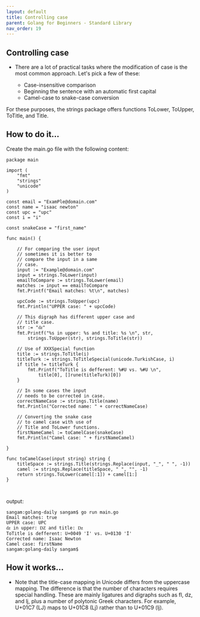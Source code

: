 ```yaml
---
layout: default
title: Controlling case
parent: Golang for Beginners - Standard Library
nav_order: 19
---
```


## Controlling case

- There are a lot of practical tasks where the modification of case is the most common approach. Let's pick a few of these:

   -  Case-insensitive comparison
   -  Beginning the sentence with an automatic first capital 
   -  Camel-case to snake-case conversion

For these purposes, the strings package offers functions ToLower, ToUpper, ToTitle, and Title. 

## How to do it...

Create the main.go file with the following content:
```
package main

import (
	"fmt"
	"strings"
	"unicode"
)

const email = "ExamPle@domain.com"
const name = "isaac newton"
const upc = "upc"
const i = "i"

const snakeCase = "first_name"

func main() {

	// For comparing the user input
	// sometimes it is better to
	// compare the input in a same
	// case.
	input := "Example@domain.com"
	input = strings.ToLower(input)
	emailToCompare := strings.ToLower(email)
	matches := input == emailToCompare
	fmt.Printf("Email matches: %t\n", matches)

	upcCode := strings.ToUpper(upc)
	fmt.Println("UPPER case: " + upcCode)

	// This digraph has different upper case and
	// title case.
	str := "ǳ"
	fmt.Printf("%s in upper: %s and title: %s \n", str,
		strings.ToUpper(str), strings.ToTitle(str))

	// Use of XXXSpecial function
	title := strings.ToTitle(i)
	titleTurk := strings.ToTitleSpecial(unicode.TurkishCase, i)
	if title != titleTurk {
		fmt.Printf("ToTitle is defferent: %#U vs. %#U \n",
			title[0], []rune(titleTurk)[0])
	}

	// In some cases the input
	// needs to be corrected in case.
	correctNameCase := strings.Title(name)
	fmt.Println("Corrected name: " + correctNameCase)

	// Converting the snake case
	// to camel case with use of
	// Title and ToLower functions.
	firstNameCamel := toCamelCase(snakeCase)
	fmt.Println("Camel case: " + firstNameCamel)

}

func toCamelCase(input string) string {
	titleSpace := strings.Title(strings.Replace(input, "_", " ", -1))
	camel := strings.Replace(titleSpace, " ", "", -1)
	return strings.ToLower(camel[:1]) + camel[1:]
}



```
output: 

```
sangam:golang-daily sangam$ go run main.go
Email matches: true
UPPER case: UPC
ǳ in upper: Ǳ and title: ǲ 
ToTitle is defferent: U+0049 'I' vs. U+0130 'İ' 
Corrected name: Isaac Newton
Camel case: firstName
sangam:golang-daily sangam$ 

```
## How it works...

- Note that the title-case mapping in Unicode differs from the uppercase mapping. The difference is that the number of characters requires special handling. These are mainly ligatures and digraphs such as fl, dz, and lj, plus a number of polytonic Greek characters. For example, U+01C7 (LJ) maps to U+01C8 (Lj) rather than to U+01C9 (lj).


